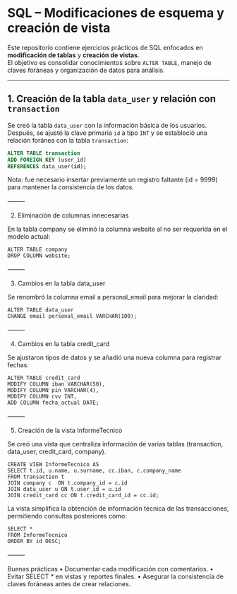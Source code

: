 # SQL – Modificaciones de esquema y creación de vista  

Este repositorio contiene ejercicios prácticos de SQL enfocados en **modificación de tablas** y **creación de vistas**.  
El objetivo es consolidar conocimientos sobre `ALTER TABLE`, manejo de claves foráneas y organización de datos para análisis.  

---

## 1. Creación de la tabla `data_user` y relación con `transaction`  

Se creó la tabla `data_user` con la información básica de los usuarios.  
Después, se ajustó la clave primaria `id` a tipo `INT` y se estableció una relación foránea con la tabla `transaction`:  

```sql
ALTER TABLE transaction
ADD FOREIGN KEY (user_id)
REFERENCES data_user(id);
```
Nota: fue necesario insertar previamente un registro faltante (id = 9999) para mantener la consistencia de los datos.

⸻

2. Eliminación de columnas innecesarias

En la tabla company se eliminó la columna website al no ser requerida en el modelo actual:
```
ALTER TABLE company 
DROP COLUMN website;
```

⸻

3. Cambios en la tabla data_user

Se renombró la columna email a personal_email para mejorar la claridad:
```
ALTER TABLE data_user 
CHANGE email personal_email VARCHAR(100);
```

⸻

4. Cambios en la tabla credit_card

Se ajustaron tipos de datos y se añadió una nueva columna para registrar fechas:
```
ALTER TABLE credit_card
MODIFY COLUMN iban VARCHAR(50),
MODIFY COLUMN pin VARCHAR(4),
MODIFY COLUMN cvv INT,
ADD COLUMN fecha_actual DATE;
```

⸻

5. Creación de la vista InformeTecnico

Se creó una vista que centraliza información de varias tablas (transaction, data_user, credit_card, company).
```
CREATE VIEW InformeTecnico AS
SELECT t.id, u.name, u.surname, cc.iban, c.company_name
FROM transaction t
JOIN company c  ON t.company_id = c.id
JOIN data_user u ON t.user_id = u.id
JOIN credit_card cc ON t.credit_card_id = cc.id;
```
La vista simplifica la obtención de información técnica de las transacciones, permitiendo consultas posteriores como:
```
SELECT * 
FROM InformeTecnico
ORDER BY id DESC;
```

⸻

Buenas prácticas
	•	Documentar cada modificación con comentarios.
	•	Evitar SELECT * en vistas y reportes finales.
	•	Asegurar la consistencia de claves foráneas antes de crear relaciones.
